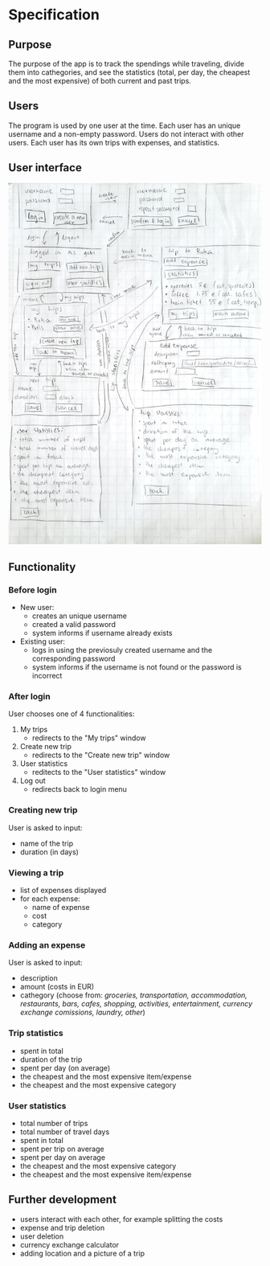 # Specification

## Purpose
The purpose of the app is to track the spendings while traveling, divide them into cathegories, and see the statistics (total, per day, the cheapest and the most expensive) of both current and past trips. 

## Users
The program is used by one user at the time. Each user has an unique username and a non-empty password. Users do not interact with other users. Each user has its own trips with expenses, and statistics. 

## User interface
<img src="UI-plan.jpg"> 

## Functionality

### Before login
- New user:
    - creates an unique username
    - created a valid password
    - system informs if username already exists
- Existing user:
    - logs in using the previosuly created username and the corresponding password
    - system informs if the username is not found or the password is incorrect

### After login
User chooses one of 4 functionalities:
1. My trips
    - redirects to the "My trips" window 
3. Create new trip
    - redirects to the "Create new trip" window
4. User statistics
    - reditects to the "User statistics" window
5. Log out
    - redirects back to login menu 

### Creating new trip
User is asked to input:
- name of the trip
- duration (in days)

### Viewing a trip
- list of expenses displayed
- for each expense:
    - name of expense
    - cost
    - category

### Adding an expense
User is asked to input:
- description
- amount (costs in EUR)
- cathegory (choose from: *groceries, transportation, accommodation, restaurants, bars, cafes, shopping, activities, entertainment, currency exchange comissions, laundry, other*)

### Trip statistics
- spent in total
- duration of the trip
- spent per day (on average)
- the cheapest and the most expensive item/expense
- the cheapest and the most expensive category

### User statistics
- total number of trips
- total number of travel days
- spent in total
- spent per trip on average
- spent per day on average
- the cheapest and the most expensive category 
- the cheapest and the most expensive item/expense

## Further development
- users interact with each other, for example splitting the costs 
- expense and trip deletion
- user deletion
- currency exchange calculator
- adding location and a picture of a trip
